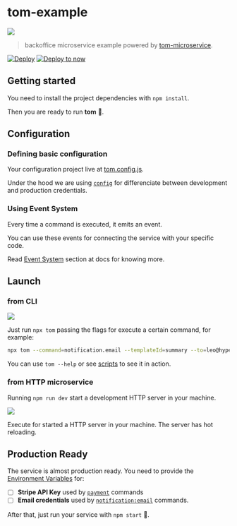 # tom-example

![](https://i.imgur.com/9j6sMh2.png)

> backoffice microservice example powered by [tom-microservice](http://tom.js.org/).

[![Deploy](https://www.herokucdn.com/deploy/button.svg)](https://heroku.com/deploy)
[![Deploy to now](https://deploy.now.sh/static/button.svg)](https://deploy.now.sh/?repo=https://github.com/Kikobeats/tom-example&env=TOM_STRIPE_KEY&env=TOM_EMAIL_USER&env=TOM_EMAIL_PASSWORD&env=TOM_ALLOWED_ORIGIN&env=TOM_API_KEY)

## Getting started

You need to install the project dependencies with `npm install`.

Then you are ready to run **tom** 🐶.

## Configuration

### Defining basic configuration

Your configuration project live at [tom.config.js](tom.config.js).

Under the hood we are using [`config`](http://npm.im/config) for differenciate between development and production credentials.

### Using Event System

Every time a command is executed, it emits an event.

You can use these events for connecting the service with your specific code.

Read [Event System](https://tom.js.org/#/?id=event-system) section at docs for knowing more.

## Launch

### from CLI

![](https://i.imgur.com/qKJr7KS.png)

Just run  `npx tom` passing the flags for execute a certain command, for example:

```bash
npx tom --command=notification.email --templateId=summary --to=leo@hyperping.io --username=Leo
```

You can use `tom --help` or see [scripts](/scripts) to see it in action.

### from HTTP microservice

Running `npm run dev` start a development HTTP server in your machine.

![](https://i.imgur.com/bErFhvD.png)

Execute  for started a HTTP server in your machine. The server has hot reloading.

## Production Ready

The service is almost production ready. You need to provide the [Environment Variables](https://tom.js.org/#/?id=environment-variables) for:

- [ ] **Stripe API Key** used by [`payment`](https://tom.js.org/#/?id=payment-1) commands
- [ ] **Email credentials** used by [`notification:email`](https://tom.js.org/#/?id=notificationemail) commands.

After that, just run your service with `npm start` 🎉.
